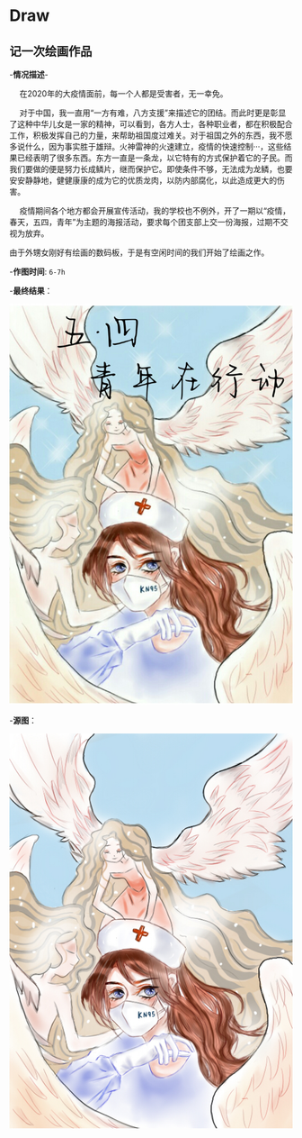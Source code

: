 # Draw


## 记一次绘画作品

-**情况描述**-

  &emsp; 在2020年的大疫情面前，每一个人都是受害者，无一幸免。

  &emsp; 对于中国，我一直用“一方有难，八方支援”来描述它的团结。而此时更是彰显了这种中华儿女是一家的精神，可以看到，各方人士，各种职业者，都在积极配合工作，积极发挥自己的力量，来帮助祖国度过难关。对于祖国之外的东西，我不愿多说什么，因为事实胜于雄辩。火神雷神的火速建立，疫情的快速控制···，这些结果已经表明了很多东西。东方一直是一条龙，以它特有的方式保护着它的子民。而我们要做的便是努力长成鳞片，继而保护它。即使条件不够，无法成为龙鳞，也要安安静静地，健健康康的成为它的优质龙肉，以防内部腐化，以此造成更大的伤害。

  &emsp; 疫情期间各个地方都会开展宣传活动，我的学校也不例外，开了一期以“疫情，春天，五四，青年”为主题的海报活动，要求每个团支部上交一份海报，过期不交视为放弃。

  由于外甥女刚好有绘画的数码板，于是有空闲时间的我们开始了绘画之作。

-**作图时间**: `6-7h`

-**最终结果**：

![54.jpg](https://raw.githubusercontent.com/Sunonx/Sunonx.github.io/master/images/54.jpg)

-**源图**：

![天使v.jpg](https://raw.githubusercontent.com/Sunonx/Sunonx.github.io/master/images/%E5%A4%A9%E4%BD%BFv.jpg)
